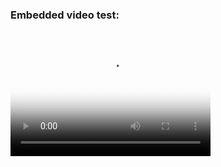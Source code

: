 ### Embedded video test:

<video src="https://www.dropbox.com/sh/4wa30ynllr6s2vc/GdKYJTMeWg/VUNG01_Cut03-02_Vimeo_720p.mp4" poster="VungleLogo.jpg" width="320" height="200" controls preload></video>
